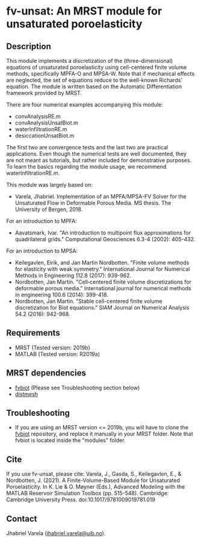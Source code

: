 # fv-unsat: An MRST module for unsaturated poroelasticity

## Description
This module implements a discretization of the (three-dimensional) equations of unsaturated poroelasticity using
cell-centered finite volume methods, specifically MPFA-O and MPSA-W. Note that if  mechanical effects are neglected, the set of equations reduce to the well-known Richards' equation. The module is written based on the Automatic Differentiation framework provided by MRST.

There are four numerical examples accompanying this module:
* convAnalysisRE.m
* convAnalysisUnsatBiot.m
* waterInfiltrationRE.m
* desiccationUnsatBiot.m

The first two are convergence tests and the last two are practical applications. Even though the numerical tests are well documented, they are not meant as tutorials, but rather included for demonstrative purposes. To learn the basics regarding the module usage, we recommend waterInfiltrationRE.m.

This module was largely based on:
* Varela, Jhabriel. Implementation of an MPFA/MPSA-FV Solver for the Unsaturated Flow in Deformable Porous Media. MS thesis. The University of Bergen, 2018.

For an introduction to MPFA:
* Aavatsmark, Ivar. "An introduction to multipoint flux approximations for quadrilateral grids." Computational Geosciences 6.3-4 (2002): 405-432.

For an introduction to MPSA:
* Keilegavlen, Eirik, and Jan Martin Nordbotten. "Finite volume methods for elasticity with weak symmetry." International Journal for Numerical Methods in Engineering 112.8 (2017): 939-962.
* Nordbotten, Jan Martin. "Cell‐centered finite volume discretizations for deformable porous media." International journal for numerical methods in engineering 100.6 (2014): 399-418.
* Nordbotten, Jan Martin. "Stable cell-centered finite volume discretization for Biot equations." SIAM Journal on Numerical Analysis 54.2 (2016): 942-968.
 
## Requirements
* MRST (Tested version: 2019b)
* MATLAB (Tested version: R2019a)

## MRST dependencies
* [fvbiot](https://github.com/pmgbergen/fvbiot) (Please see Troubleshooting section below)
* [distmesh](http://persson.berkeley.edu/distmesh/)

## Troubleshooting
* If you are using an MRST version <= 2019b, you will have to clone the [fvbiot](https://github.com/pmgbergen/fvbiot) repository, and replace it manually in your MRST folder. Note that fvbiot is located inside the "modules" folder.

## Cite
If you use fv-unsat, please cite:
Varela, J., Gasda, S., Keilegavlen, E., & Nordbotten, J. (2021). A Finite-Volume-Based Module for Unsaturated Poroelasticity. In K. Lie & O. Møyner (Eds.), Advanced Modeling with the MATLAB Reservoir Simulation Toolbox (pp. 515-548). Cambridge: Cambridge University Press. doi:10.1017/9781009019781.019

## Contact
Jhabriel Varela (jhabriel.varela@uib.no).

